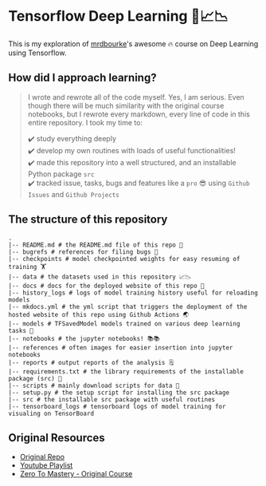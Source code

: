 # Tensorflow Deep Learning 🤖📈📉

This is my exploration of [mrdbourke](https://github.com/mrdbourke)'s awesome 🔥 course on Deep Learning using Tensorflow.

## How did I approach learning?

> I wrote and rewrote all of the code myself. Yes, I am serious. Even though there will be much similarity with the original course notebooks, but I rewrote every markdown, every line of code in this entire repository. I took my time to:
>
>
>  ✔️ study everything deeply \
>  ✔️ develop my own routines with loads of useful functionalities! \
>  ✔️ made this repository into a well structured, and an installable Python package `src` \
>  ✔️ tracked issue, tasks, bugs and features like a `pro` 😎 using `Github Issues` and `Github Projects`

## The structure of this repository

```
.
|-- README.md # the README.md file of this repo 📖
|-- bugrefs # references for filing bugs 🐛
|-- checkpoints # model checkpointed weights for easy resuming of training 🏋️
|-- data # the datasets used in this repository 📈📉
|-- docs # docs for the deployed website of this repo 📗
|-- history_logs # logs of model training history useful for reloading models
|-- mkdocs.yml # the yml script that triggers the deployment of the hosted website of this repo using Github Actions 🌏
|-- models # TFSavedModel models trained on various deep learning tasks 🤖
|-- notebooks # the jupyter notebooks! 📚📚
|-- references # often images for easier insertion into jupyter notebooks
|-- reports # output reports of the analysis 🗒️
|-- requirements.txt # the library requirements of the installable package (src) 📄
|-- scripts # mainly download scripts for data 📃
|-- setup.py # the setup script for installing the src package 
|-- src # the installable src package with useful routines
|-- tensorboard_logs # tensorboard logs of model training for visualing on TensorBoard
```

## Original Resources

- [Original Repo](https://github.com/mrdbourke/tensorflow-deep-learning)
- [Youtube Playlist](https://www.youtube.com/playlist?list=PL6vjgQ2-qJFfU2vF6-lG9DlSa4tROkzt9)
- [Zero To Mastery - Original Course](https://academy.zerotomastery.io/p/learn-tensorflow)


